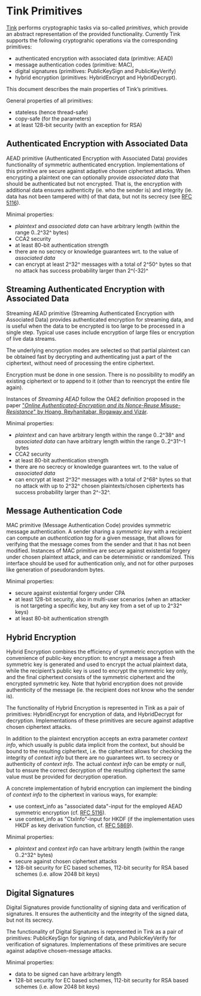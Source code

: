 # Tink Primitives

[Tink](https://github.com/google/tink) performs cryptographic tasks via
so-called _primitives_, which provide an abstract representation of the provided
functionality.  Currently Tink supports the following cryptograhic operations
via the corresponding primitives:

- authenticated encryption with associated data (primitive: AEAD)
- message authentication codes (primitive: MAC),
- digital signatures (primitives: PublicKeySign and PublicKeyVerify)
- hybrid encryption (primitives: HybridEncrypt and HybridDecrypt).

This document describes the main properties of Tink’s primitives.

General properties of all primitives:
- stateless (hence thread-safe)
- copy-safe (for the parameters)
- at least 128-bit security (with an exception for RSA)

## Authenticated Encryption with Associated Data

AEAD primitive (Authenticated Encryption with Associated Data) provides
functionality of symmetric authenticated encryption. Implementations of this
primitive are secure against adaptive chosen ciphertext attacks.  When
encrypting a plaintext one can optionally provide _associated data_ that should
be authenticated but not encrypted. That is, the encryption with additional data
ensures authenticity (ie. who the sender is) and integrity (ie. data has not
been tampered with) of that data, but not its secrecy
(see [RFC 5116](https://tools.ietf.org/html/rfc5116)).

Minimal properties:

- _plaintext_ and _associated data_ can have arbitrary length
   (within the range 0..2^32^ bytes)
- CCA2 security
- at least 80-bit authentication strength
- there are no secrecy or knowledge guarantees wrt. to the value of _associated data_
- can encrypt at least 2^32^ messages with a total of 2^50^ bytes so that no
  attack has success probability larger than 2^(-32)^

## Streaming Authenticated Encryption with Associated Data

Streaming AEAD primitive (Streaming Authenticated Encryption with Associated
Data) provides authenticated encryption for streaming data, and is useful when
the data to be encrypted is too large to be processed in a single step.  Typical
use cases include encryption of large files or encryption of live data
streams.

The underlying encryption modes are selected so that partial plaintext
can be obtained fast by decrypting and authenticating just a part of the
ciphertext, without need of processing the entire ciphertext.

Encryption must be done in one session. There is no possibility to modify an
existing ciphertext or to append to it (other than to reencrypt the entire file again).

Instances of _Streaming AEAD_ follow the OAE2 definition proposed in the
paper ["_Online Authenticated-Encryption and its Nonce-Reuse Misuse-Resistance_" by
Hoang, Reyhanitabar, Rogaway and Vizár](https://eprint.iacr.org/2015/189.pdf).

Minimal properties:

- _plaintext_ and can have arbitrary length within the range 0..2^38^
  and _associated data_ can have arbitrary length within the range 0..2^31^-1 bytes
- CCA2 security
- at least 80-bit authentication strength
- there are no secrecy or knowledge guarantees wrt. to the value of _associated data_
- can encrypt at least 2^32^ messages with a total of 2^68^ bytes so that no
  attack with up to 2^32^ chosen plaintexts/chosen ciphertexts has success
  probability larger than 2^-32^.

## Message Authentication Code

MAC primitive (Message Authentication Code) provides symmetric message
authentication. A sender sharing a _symmetric key_ with a recipient can compute an
_authentication tag_ for a given message, that allows for verifying that the
message comes from the sender and that it has not been modified. Instances of
MAC primitive are secure against existential forgery under chosen plaintext
attack, and can be deterministic or randomized. This interface should be used
for authentication only, and not for other purposes like generation of
pseudorandom bytes.


Minimal properties:

- secure against existential forgery under CPA
- at least 128-bit security, also in multi-user scenarios (when an attacker is not
  targeting a specific key, but any key from a set of up to 2^32^ keys)
- at least 80-bit authentication strength

## Hybrid Encryption

Hybrid Encryption combines the efficiency of symmetric encryption with the
convenience of public-key encryption: to encrypt a message a fresh symmetric key
is generated and used to encrypt the actual plaintext data, while the
recipient’s public key is used to encrypt the symmetric key only, and the final
ciphertext consists of the symmetric ciphertext and the encrypted symmetric
key. Note that hybrid encryption does not provide authenticity of the message
(ie. the recipient does not know who the sender is).

The functionality of Hybrid Encryption is represented in Tink as a pair of
primitives: HybridEncrypt for encryption of data, and HybridDecrypt for
decryption.  Implementations of these primitives are secure against adaptive
chosen ciphertext attacks.

In addition to the plaintext encryption accepts an extra parameter _context
info_, which usually is public data implicit from the context, but should be
bound to the resulting ciphertext, i.e. the ciphertext allows for checking the
integrity of _context info_ but there are no guarantees wrt. to secrecy or
authenticity of _context info_.  The actual _context info_ can be empty or null,
but to ensure the correct decryption of the resulting ciphertext the same value
must be provided for decryption operation.

A concrete implementation of hybrid encryption can implement the binding of
_context info_ to the ciphertext in various ways, for example:
- use context_info as "associated data"-input for the employed AEAD symmetric
  encryption (cf. [RFC 5116](https://tools.ietf.org/html/rfc5116)).
- use context_info as "CtxInfo"-input for HKDF (if the implementation uses HKDF
  as key derivation function, cf. [RFC 5869](https://tools.ietf.org/html/rfc5869)).

Minimal properties:

- _plaintext_ and _context info_ can have arbitrary length (within the range 0..2^32^ bytes)
- secure against chosen ciphertext attacks
- 128-bit security for EC based schemes,
  112-bit security for RSA based schemes (i.e. allow 2048 bit keys)

## Digital Signatures

Digital Signatures provide functionality of signing data and verification of
signatures.  It ensures the authenticity and the integrity of the signed data,
but not its secrecy.

The functionality of Digital Signatures is represented in Tink as a pair of
primitives: PublicKeySign for signing of data, and PublicKeyVerify for
verification of signatures.  Implementations of these primitives are secure
against adaptive chosen-message attacks.

Minimal properties:

- data to be signed can have arbitrary length
- 128-bit security for EC based schemes,
  112-bit security for RSA based schemes (i.e. allow 2048 bit keys)
